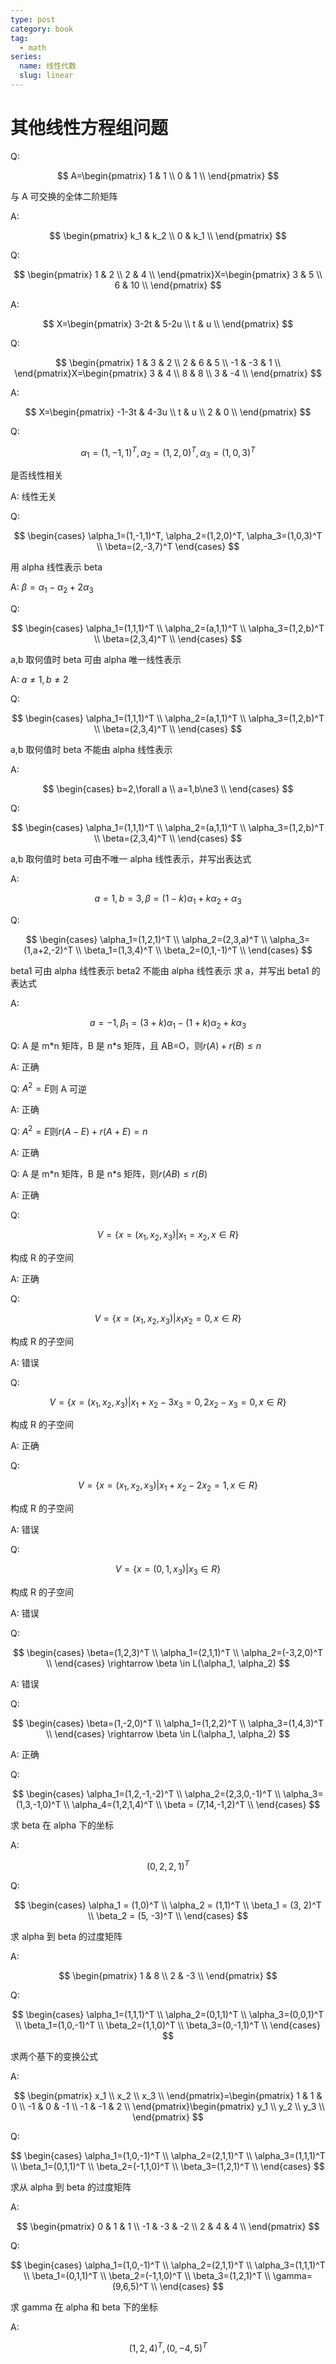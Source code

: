 ```yaml
---
type: post
category: book
tag:
  - math
series:
  name: 线性代数
  slug: linear
---
```


# 其他线性方程组问题

Q:

$$
A=\begin{pmatrix}
    1 & 1 \\
    0 & 1 \\
\end{pmatrix}
$$

与 A 可交换的全体二阶矩阵

A:

$$
\begin{pmatrix}
    k_1 & k_2 \\
    0 & k_1 \\
\end{pmatrix}
$$

Q:

$$
\begin{pmatrix}
    1 & 2 \\
    2 & 4 \\
\end{pmatrix}X=\begin{pmatrix}
    3 & 5 \\
    6 & 10 \\
\end{pmatrix}
$$

A:

$$
X=\begin{pmatrix}
    3-2t & 5-2u \\
    t & u \\
\end{pmatrix}
$$

Q:

$$
\begin{pmatrix}
    1 & 3 & 2 \\
    2 & 6 & 5 \\
    -1 & -3 & 1 \\
\end{pmatrix}X=\begin{pmatrix}
    3 & 4 \\
    8 & 8 \\
    3 & -4 \\
\end{pmatrix}
$$

A:

$$
X=\begin{pmatrix}
    -1-3t & 4-3u \\
    t & u \\
    2 & 0 \\
\end{pmatrix}
$$

Q:

$$
\alpha_1=(1,-1,1)^T,
\alpha_2=(1,2,0)^T,
\alpha_3=(1,0,3)^T
$$

是否线性相关

A: 线性无关

Q:

$$
\begin{cases}
    \alpha_1=(1,-1,1)^T,
    \alpha_2=(1,2,0)^T,
    \alpha_3=(1,0,3)^T \\
    \beta=(2,-3,7)^T
\end{cases}
$$

用 alpha 线性表示 beta

A: $\beta=\alpha_1-\alpha_2+2\alpha_3$

Q:

$$
\begin{cases}
    \alpha_1=(1,1,1)^T \\
    \alpha_2=(a,1,1)^T \\
    \alpha_3=(1,2,b)^T \\
    \beta=(2,3,4)^T \\
\end{cases}
$$

a,b 取何值时 beta 可由 alpha 唯一线性表示

A: $a\ne1,b\ne2$

Q:

$$
\begin{cases}
    \alpha_1=(1,1,1)^T \\
    \alpha_2=(a,1,1)^T \\
    \alpha_3=(1,2,b)^T \\
    \beta=(2,3,4)^T \\
\end{cases}
$$

a,b 取何值时 beta 不能由 alpha 线性表示

A:

$$
\begin{cases}
    b=2,\forall a \\
    a=1,b\ne3 \\
\end{cases}
$$

Q:

$$
\begin{cases}
    \alpha_1=(1,1,1)^T \\
    \alpha_2=(a,1,1)^T \\
    \alpha_3=(1,2,b)^T \\
    \beta=(2,3,4)^T \\
\end{cases}
$$

a,b 取何值时 beta 可由不唯一 alpha 线性表示，并写出表达式

A:

$$
a=1,b=3,\beta=(1-k)\alpha_1+k\alpha_2+\alpha_3
$$

Q:

$$
\begin{cases}
    \alpha_1=(1,2,1)^T \\
    \alpha_2=(2,3,a)^T \\
    \alpha_3=(1,a+2,-2)^T \\
    \beta_1=(1,3,4)^T \\
    \beta_2=(0,1,-1)^T \\
\end{cases}
$$

beta1 可由 alpha 线性表示
beta2 不能由 alpha 线性表示
求 a，并写出 beta1 的表达式

A:

$$
a=-1,\beta_1=(3+k)\alpha_1-(1+k)\alpha_2+k\alpha_3
$$

Q: A 是 m\*n 矩阵，B 是 n\*s 矩阵，且 AB=O，则$r(A)+r(B)\le n$

A: 正确

Q: $A^2=E$则 A 可逆

A: 正确

Q: $A^2=E$则$r(A-E)+r(A+E)=n$

A: 正确

Q: A 是 m\*n 矩阵，B 是 n\*s 矩阵，则$r(AB)\le r(B)$

A: 正确

Q:

$$
V=\{x=(x_1,x_2,x_3) | x_1=x_2, x\in R\}
$$

构成 R 的子空间

A: 正确

Q:

$$
V=\{x=(x_1,x_2,x_3) | x_1x_2 = 0, x\in R\}
$$

构成 R 的子空间

A: 错误

Q:

$$
V=\{x=(x_1,x_2,x_3) | x_1+x_2-3x_3=0, 2x_2-x_3=0, x\in R\}
$$

构成 R 的子空间

A: 正确

Q:

$$
V=\{x=(x_1,x_2,x_3) | x_1+x_2-2x_2=1, x\in R\}
$$

构成 R 的子空间

A: 错误

Q:

$$
V=\{x=(0,1,x_3) | x_3 \in R\}
$$

构成 R 的子空间

A: 错误

Q:

$$
\begin{cases}
    \beta=(1,2,3)^T \\
    \alpha_1=(2,1,1)^T \\
    \alpha_2=(-3,2,0)^T \\
\end{cases} \rightarrow
\beta \in L(\alpha_1, \alpha_2)
$$

A: 错误

Q:

$$
\begin{cases}
    \beta=(1,-2,0)^T \\
    \alpha_1=(1,2,2)^T \\
    \alpha_3=(1,4,3)^T \\
\end{cases} \rightarrow
\beta \in L(\alpha_1, \alpha_2)
$$

A: 正确

Q:

$$
\begin{cases}
    \alpha_1=(1,2,-1,-2)^T \\
    \alpha_2=(2,3,0,-1)^T \\
    \alpha_3=(1,3,-1,0)^T \\
    \alpha_4=(1,2,1,4)^T \\
    \beta = (7,14,-1,2)^T \\
\end{cases}
$$

求 beta 在 alpha 下的坐标

A:

$$
(0,2,2,1)^T
$$

Q:

$$
\begin{cases}
    \alpha_1 = (1,0)^T \\
    \alpha_2 = (1,1)^T \\
    \beta_1 = (3, 2)^T \\
    \beta_2 = (5, -3)^T \\
\end{cases}
$$

求 alpha 到 beta 的过度矩阵

A:

$$
\begin{pmatrix}
    1 & 8 \\
    2 & -3 \\
\end{pmatrix}
$$

Q:

$$
\begin{cases}
    \alpha_1=(1,1,1)^T \\
    \alpha_2=(0,1,1)^T \\
    \alpha_3=(0,0,1)^T \\
    \beta_1=(1,0,-1)^T \\
    \beta_2=(1,1,0)^T \\
    \beta_3=(0,-1,1)^T \\
\end{cases}
$$

求两个基下的变换公式

A:

$$
\begin{pmatrix}
    x_1 \\
    x_2 \\
    x_3 \\
\end{pmatrix}=\begin{pmatrix}
    1 & 1 & 0 \\
    -1 & 0 & -1 \\
    -1 & -1 & 2 \\
\end{pmatrix}\begin{pmatrix}
    y_1 \\
    y_2 \\
    y_3 \\
\end{pmatrix}
$$

Q:

$$
\begin{cases}
    \alpha_1=(1,0,-1)^T \\
    \alpha_2=(2,1,1)^T \\
    \alpha_3=(1,1,1)^T \\
    \beta_1=(0,1,1)^T \\
    \beta_2=(-1,1,0)^T \\
    \beta_3=(1,2,1)^T \\
\end{cases}
$$

求从 alpha 到 beta 的过度矩阵

A:

$$
\begin{pmatrix}
    0 & 1 & 1 \\
    -1 & -3 & -2 \\
    2 & 4 & 4 \\
\end{pmatrix}
$$

Q:

$$
\begin{cases}
    \alpha_1=(1,0,-1)^T \\
    \alpha_2=(2,1,1)^T \\
    \alpha_3=(1,1,1)^T \\
    \beta_1=(0,1,1)^T \\
    \beta_2=(-1,1,0)^T \\
    \beta_3=(1,2,1)^T \\
    \gamma=(9,6,5)^T \\
\end{cases}
$$

求 gamma 在 alpha 和 beta 下的坐标

A:

$$
(1,2,4)^T,
(0,-4,5)^T
$$
